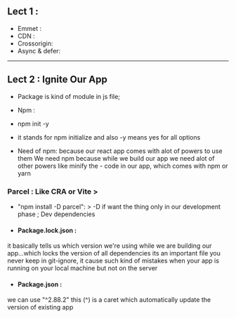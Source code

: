 ## Lect 1 :

- Emmet :
- CDN :
 - Crossorigin:
- Async & defer:

------

## Lect 2 : Ignite Our App
- Package is kind of module in js file;

- Npm : 
- npm init -y
- it stands for npm initialize and also -y means yes for all options
- Need of npm: because our react app comes with alot of powers to use them We need npm because while we build our app we need alot of other powers like minify the - code in our app, which comes with npm or yarn 

### Parcel : Like CRA or Vite > 
- "npm install -D parcel": > -D if want the thing only in our development phase ; Dev dependencies

- #### Package.lock.json : 
it basically tells us which version we're using while we are building our app...which locks the version of all dependencies
its an important file you never keep in git-ignore, it cause such kind of mistakes when your app is running on your local machine but not on the server 


- #### Package.json : 
we can use "^2.88.2" this (^) is a caret which automatically update the version of existing app
